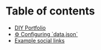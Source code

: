# Table of contents

* [DIY Portfolio](README.md)
* [⚙ Configuring \`data.json\`](configuring-data.json.md)
* [Example social links](example-social-links.md)
